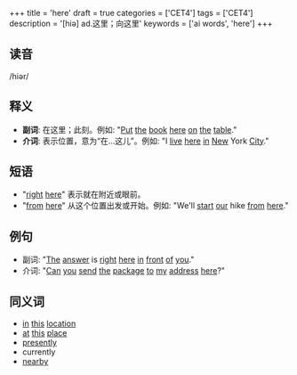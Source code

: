 +++
title = 'here'
draft = true
categories = ['CET4']
tags = ['CET4']
description = '[hiə] ad.这里；向这里'
keywords = ['ai words', 'here']
+++

## 读音
/hiər/

## 释义
- **副词**: 在这里；此刻。例如: "[Put](/zh/post/put/) [the](/zh/post/the/) [book](/zh/post/book/) [here](/zh/post/here/) [on](/zh/post/on/) [the](/zh/post/the/) [table](/zh/post/table/)."
- **介词**: 表示位置，意为“在…这儿”。例如: "I [live](/zh/post/live/) [here](/zh/post/here/) [in](/zh/post/in/) [New](/zh/post/new/) York [City](/zh/post/city/)."

## 短语
- "[right](/zh/post/right/) [here](/zh/post/here/)" 表示就在附近或眼前。
- "[from](/zh/post/from/) [here](/zh/post/here/)" 从这个位置出发或开始。例如: "We'll [start](/zh/post/start/) [our](/zh/post/our/) hike [from](/zh/post/from/) [here](/zh/post/here/)."

## 例句
- 副词: "[The](/zh/post/the/) [answer](/zh/post/answer/) is [right](/zh/post/right/) [here](/zh/post/here/) [in](/zh/post/in/) [front](/zh/post/front/) [of](/zh/post/of/) [you](/zh/post/you/)."
- 介词: "[Can](/zh/post/can/) [you](/zh/post/you/) [send](/zh/post/send/) [the](/zh/post/the/) [package](/zh/post/package/) [to](/zh/post/to/) [my](/zh/post/my/) [address](/zh/post/address/) [here](/zh/post/here/)?"

## 同义词
- [in](/zh/post/in/) [this](/zh/post/this/) [location](/zh/post/location/)
- [at](/zh/post/at/) [this](/zh/post/this/) [place](/zh/post/place/)
- [presently](/zh/post/presently/)
- currently
- [nearby](/zh/post/nearby/)
